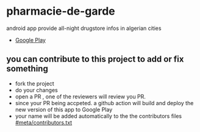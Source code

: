 # pharmacie-de-garde
android app provide all-night drugstore infos in algerian cities

- [Google Play](https://play.google.com/store/apps/details?id=com.saphidev.pharmaciedegarde)

## you can contribute to this project to add or fix something 
- fork the project
- do your changes
- open a PR , one of the reviewers will review you PR.
- since your PR being accpeted. a github action will build and deploy the new version of this app to Google Play
- your name will be added automatically to the the contributors files [#meta/contributors.txt](#meta/contributors.txt)
